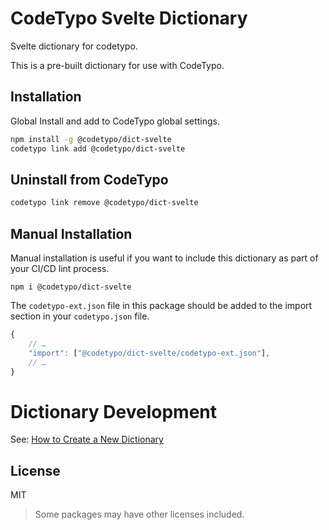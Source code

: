 # CodeTypo Svelte Dictionary

Svelte dictionary for codetypo.

This is a pre-built dictionary for use with CodeTypo.

## Installation

Global Install and add to CodeTypo global settings.

```sh
npm install -g @codetypo/dict-svelte
codetypo link add @codetypo/dict-svelte
```

## Uninstall from CodeTypo

```sh
codetypo link remove @codetypo/dict-svelte
```

## Manual Installation

Manual installation is useful if you want to include this dictionary as part of your CI/CD lint process.

```
npm i @codetypo/dict-svelte
```

The `codetypo-ext.json` file in this package should be added to the import section in your `codetypo.json` file.

```javascript
{
    // …
    "import": ["@codetypo/dict-svelte/codetypo-ext.json"],
    // …
}
```

# Dictionary Development

See: [How to Create a New Dictionary](https://github.com/khulnasoft/codetypo-dicts#how-to-create-a-new-dictionary)

## License

MIT

> Some packages may have other licenses included.
